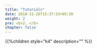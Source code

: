 ```yaml
---
title: "Tutorials"
date: 2018-11-26T15:37:53+05:30
weight: 2
pre: <b>2. </b>
chapter: false
---
```


{{%children style="h4" description="" %}}
